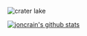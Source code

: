 ![crater lake](https://joncra.in/images/bg.jpg)

[![joncrain's github stats](https://github-readme-stats.vercel.app/api?username=joncrain)](https://github.com/anuraghazra/github-readme-stats&theme=onedark&show_icons=true)
